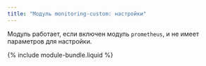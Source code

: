 ```yaml
---
title: "Модуль monitoring-custom: настройки"
---
```


Модуль работает, если включен модуль `prometheus`, и не имеет параметров для настройки.

{% include module-bundle.liquid %}

